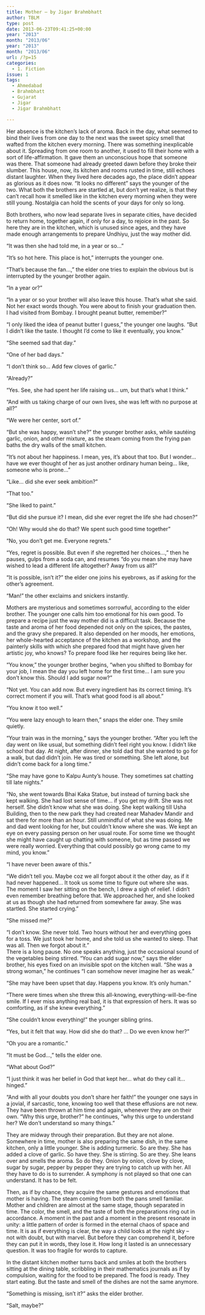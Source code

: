```yaml
---
title: Mother – by Jigar Brahmbhatt
author: TBLM
type: post
date: 2013-06-23T09:41:25+00:00
year: "2013"
month: "2013/06"
year: "2013"
month: "2013/06"
url: /?p=15
categories:
  - 1. Fiction
issue: 1
tags:
  - Ahmedabad
  - Brahmbhatt
  - Gujarat
  - Jigar
  - Jigar Brahmbhatt

---
```

Her absence is the kitchen’s lack of aroma. Back in the day, what seemed to bind their lives from one day to the next was the sweet spicy smell that wafted from the kitchen every morning. There was something inexplicable about it. Spreading from one room to another, it used to fill their home with a sort of life-affirmation. It gave them an unconscious hope that someone was there. That someone had already greeted dawn before they broke their slumber. This house, now, its kitchen and rooms rusted in time, still echoes distant laughter. When they lived here decades ago, the place didn’t appear as glorious as it does now. “It looks no different” says the younger of the two. What both the brothers are startled at, but don’t yet realize, is that they can’t recall how it smelled like in the kitchen every morning when they were still young. Nostalgia can hold the scents of your days for only so long.

Both brothers, who now lead separate lives in separate cities, have decided to return home, together again, if only for a day, to rejoice in the past. So here they are in the kitchen, which is unused since ages, and they have made enough arrangements to prepare Undhiyu, just the way mother did.

“It was then she had told me, in a year or so…”

“It’s so hot here. This place is hot,” interrupts the younger one.

“That’s because the fan…,” the elder one tries to explain the obvious but is interrupted by the younger brother again.

“In a year or?”

“In a year or so your brother will also leave this house. That’s what she said. Not her exact words though. You were about to finish your graduation then. I had visited from Bombay. I brought peanut butter, remember?”

“I only liked the idea of peanut butter I guess,” the younger one laughs. “But I didn’t like the taste. I thought I’d come to like it eventually, you know.”

“She seemed sad that day.”

“One of her bad days.”

“I don’t think so… Add few cloves of garlic.”

“Already?”

“Yes. See, she had spent her life raising us… um, but that’s what I think.”

“And with us taking charge of our own lives, she was left with no purpose at all?”

“We were her center, sort of.”

“But she was happy, wasn’t she?” the younger brother asks, while sautéing garlic, onion, and other mixture, as the steam coming from the frying pan baths the dry walls of the small kitchen.

“It’s not about her happiness. I mean, yes, it’s about that too. But I wonder… have we ever thought of her as just another ordinary human being… like, someone who is prone…”

“Like… did she ever seek ambition?”

“That too.”

“She liked to paint.”

“But did she pursue it? I mean, did she ever regret the life she had chosen?”

“Oh! Why would she do that? We spent such good time together”

“No, you don’t get me. Everyone regrets.”

“Yes, regret is possible. But even if she regretted her choices…,” then he pauses, gulps from a soda can, and resumes “do you mean she may have wished to lead a different life altogether? Away from us all?”

“It is possible, isn’t it?” the elder one joins his eyebrows, as if asking for the other’s agreement.

“Man!” the other exclaims and snickers instantly.

Mothers are mysterious and sometimes sorrowful, according to the elder brother. The younger one calls him too emotional for his own good. To prepare a recipe just the way mother did is a difficult task. Because the taste and aroma of her food depended not only on the spices, the pastes, and the gravy she prepared. It also depended on her moods, her emotions, her whole-hearted acceptance of the kitchen as a workshop, and the painterly skills with which she prepared food that might have given her artistic joy, who knows? To prepare food like her requires being like her.

“You know,” the younger brother begins, “when you shifted to Bombay for your job, I mean the day you left home for the first time… I am sure you don’t know this. Should I add sugar now?”

“Not yet. You can add now. But every ingredient has its correct timing. It’s correct moment if you will. That’s what good food is all about.”

“You know it too well.”

“You were lazy enough to learn then,” snaps the elder one. They smile quietly.

“Your train was in the morning,” says the younger brother. “After you left the day went on like usual, but something didn’t feel right you know. I didn’t like school that day. At night, after dinner, she told dad that she wanted to go for a walk, but dad didn’t join. He was tired or something. She left alone, but didn’t come back for a long time.”

“She may have gone to Kalpu Aunty’s house. They sometimes sat chatting till late nights.”

“No, she went towards Bhai Kaka Statue, but instead of turning back she kept walking. She had lost sense of time… if you get my drift. She was not herself. She didn’t know what she was doing. She kept walking till Usha Building, then to the new park they had created near Mahadev Mandir and sat there for more than an hour. Still unmindful of what she was doing. Me and dad went looking for her, but couldn’t know where she was. We kept an eye on every passing person on her usual route. For some time we thought she might have caught up chatting with someone, but as time passed we were really worried. Everything that could possibly go wrong came to my mind, you know.”

“I have never been aware of this.”

“We didn’t tell you. Maybe coz we all forgot about it the other day, as if it had never happened… It took us some time to figure out where she was. The moment I saw her sitting on the bench, I drew a sigh of relief. I didn’t even remember breathing before that. We approached her, and she looked at us as though she had returned from somewhere far away. She was startled. She started crying.”

“She missed me?”

“I don’t know. She never told. Two hours without her and everything goes for a toss. We just took her home, and she told us she wanted to sleep. That was all. Then we forgot about it.”  
There is a long pause. No one speaks anything, just the occasional sound of the vegetables being stirred. “You can add sugar now,” says the elder brother, his eyes fixed on an invisible spot on the kitchen wall. “She was a strong woman,” he continues “I can somehow never imagine her as weak.”

“She may have been upset that day. Happens you know. It’s only human.”

“There were times when she threw this all-knowing, everything-will-be-fine smile. If I ever miss anything real bad, it is that expression of hers. It was so comforting, as if she knew everything.”

“She couldn’t know everything!” the younger sibling grins.

“Yes, but it felt that way. How did she do that? &#8230; Do we even know her?”

“Oh you are a romantic.”

“It must be God…,” tells the elder one.

“What about God?”

“I just think it was her belief in God that kept her… what do they call it… hinged.”

“And with all your doubts you don’t share her faith!” the younger one says in a jovial, if sarcastic, tone, knowing too well that these effusions are not new. They have been thrown at him time and again, whenever they are on their own. “Why this urge, brother?” he continues, “why this urge to understand her? We don’t understand so many things.”

They are midway through their preparation. But they are not alone. Somewhere in time, mother is also preparing the same dish, in the same kitchen, only a little younger. She is adding turmeric. So are they. She has added a clove of garlic. So have they. She is stirring. So are they. She leans over and smells the aroma. So do they. Onion by onion, clove by clove, sugar by sugar, pepper by pepper they are trying to catch up with her. All they have to do is to surrender. A symphony is not played so that one can understand. It has to be felt.

Then, as if by chance, they acquire the same gestures and emotions that mother is having. The steam coming from both the pans smell familiar. Mother and children are almost at the same stage, though separated in time. The color, the smell, and the taste of both the preparations ring out in accordance. A moment in the past and a moment in the present resonate in unity: a little pattern of order is formed in the eternal chaos of space and time. It is as if everything is clear, the way a child looks at the night sky – not with doubt, but with marvel. But before they can comprehend it, before they can put it in words, they lose it. How long it lasted is an unnecessary question. It was too fragile for words to capture.

In the distant kitchen mother turns back and smiles at both the brothers sitting at the dining table, scribbling in their mathematics journals as if by compulsion, waiting for the food to be prepared. The food is ready. They start eating. But the taste and smell of the dishes are not the same anymore.

“Something is missing, isn’t it?” asks the elder brother.

“Salt, maybe?”